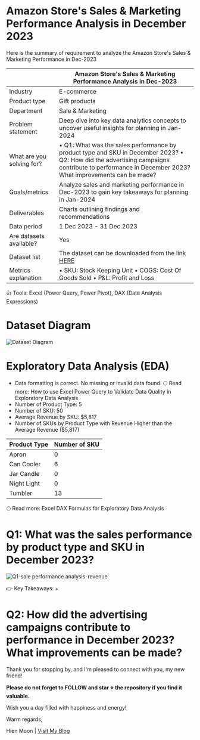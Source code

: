 # Amazon Store's Sales & Marketing Performance Analysis in December 2023
Here is the summary of requirement to analyze the Amazon Store's Sales &amp; Marketing Performance in Dec-2023

|      | Amazon Store's Sales & Marketing Performance Analysis in Dec-2023                          |
|---------------|--------------------------------------|
| Industry | E-commerce | 
| Product type | Gift products | 
| Department | Sale & Marketing | 
| Problem statement | Deep dive into key data analytics concepts to uncover useful insights for planning in Jan-2024 | 
| What are you solving for? | • Q1: What was the sales performance by product type and SKU in December 2023? • Q2: How did the advertising campaigns contribute to performance in December 2023? What improvements can be made? | 
| Goals/metrics | Analyze sales and marketing performance in Dec-2023 to gain key takeaways for planning in Jan-2024 | 
| Deliverables | Charts outlining findings and recommendations | 
| Data period | 1 Dec 2023 - 31 Dec 2023 | 
| Are datasets available? | Yes | 
| Dataset list | The dataset can be downloaded from the link [HERE]() |
| Metrics explanation | • SKU: Stock Keeping Unit • COGS: Cost Of Goods Sold • P&L: Profit and Loss |

👍 Tools: Excel (Power Query, Power Pivot), DAX (Data Analysis Expressions)

# Dataset Diagram
![Dataset Diagram](https://github.com/user-attachments/assets/a7e1627b-4885-4ab9-9442-7488837d1618)

# Exploratory Data Analysis (EDA)
+ Data formatting is correct. No missing or invalid data found. 🌕 Read more: How to use Excel Power Query to Validate Data Quality in Exploratory Data Analysis
+ Number of Product Type: 5
+ Number of SKU: 50
+ Average Revenue by SKU: $5,817
+ Number of SKUs by Product Type with Revenue Higher than the Average Revenue ($5,817)

| Product Type     | Number of SKU |
|---------------|--------------------------------------|
| Apron |0| 
| Can Cooler |6|
| Jar Candle |0|
| Night Light |0|
| Tumbler |13|


🌕 Read more: Excel DAX Formulas for Exploratory Data Analysis

# Q1: What was the sales performance by product type and SKU in December 2023?
![Q1-sale performance analysis-revenue](https://github.com/user-attachments/assets/de8e9248-ce78-4a64-94e5-38de11e5ab49)

👉 Key Takeaways:
+ 



# Q2: How did the advertising campaigns contribute to performance in December 2023? What improvements can be made?

Thank you for stopping by, and I'm pleased to connect with you, my new friend!

**Please do not forget to FOLLOW and star ⭐ the repository if you find it valuable.**

Wish you a day filled with happiness and energy!

Warm regards,

Hien Moon | [Visit My Blog](https://hienmoon.com/?utm_source=github&utm_medium=readme)
